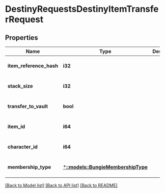 # DestinyRequestsDestinyItemTransferRequest

## Properties
Name | Type | Description | Notes
------------ | ------------- | ------------- | -------------
**item_reference_hash** | **i32** |  | [optional] [default to null]
**stack_size** | **i32** |  | [optional] [default to null]
**transfer_to_vault** | **bool** |  | [optional] [default to null]
**item_id** | **i64** |  | [optional] [default to null]
**character_id** | **i64** |  | [optional] [default to null]
**membership_type** | [***::models::BungieMembershipType**](BungieMembershipType.md) |  | [optional] [default to null]

[[Back to Model list]](../README.md#documentation-for-models) [[Back to API list]](../README.md#documentation-for-api-endpoints) [[Back to README]](../README.md)



